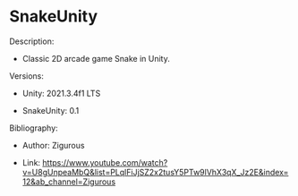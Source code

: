 # SnakeUnity
Description:

- Classic 2D arcade game Snake in Unity.

Versions:

- Unity:        2021.3.4f1 LTS

- SnakeUnity:   0.1

Bibliography:

- Author:   Zigurous

- Link:     https://www.youtube.com/watch?v=U8gUnpeaMbQ&list=PLqlFiJjSZ2x2tusY5PTw9lVhX3qX_Jz2E&index=12&ab_channel=Zigurous
